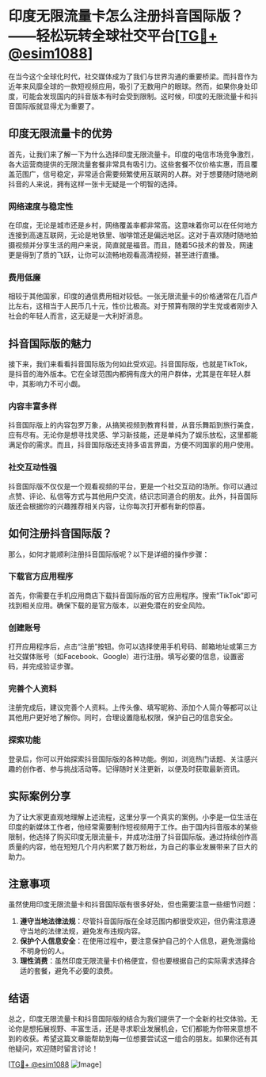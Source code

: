 # 印度无限流量卡怎么注册抖音国际版？——轻松玩转全球社交平台[[TG💪+ @esim1088](https://t.me/s/esim1088)]

在当今这个全球化时代，社交媒体成为了我们与世界沟通的重要桥梁。而抖音作为近年来风靡全球的一款短视频应用，吸引了无数用户的眼球。然而，如果你身处印度，可能会发现国内的抖音版本有时会受到限制。这时候，印度的无限流量卡和抖音国际版就显得尤为重要了。

## 印度无限流量卡的优势

首先，让我们来了解一下为什么选择印度无限流量卡。印度的电信市场竞争激烈，各大运营商提供的无限流量套餐非常具有吸引力。这些套餐不仅价格实惠，而且覆盖范围广，信号稳定，非常适合需要频繁使用互联网的人群。对于想要随时随地刷抖音的人来说，拥有这样一张卡无疑是一个明智的选择。

### 网络速度与稳定性

在印度，无论是城市还是乡村，网络覆盖率都非常高。这意味着你可以在任何地方连接到高速互联网，无论是地铁里、咖啡馆还是偏远地区。这对于喜欢随时随地拍摄视频并分享生活的用户来说，简直就是福音。而且，随着5G技术的普及，网速更是得到了质的飞跃，让你可以流畅地观看高清视频，甚至进行直播。

### 费用低廉

相较于其他国家，印度的通信费用相对较低。一张无限流量卡的价格通常在几百卢比左右，这相当于人民币几十元，性价比极高。对于预算有限的学生党或者刚步入社会的年轻人而言，这无疑是一大利好消息。

## 抖音国际版的魅力

接下来，我们来看看抖音国际版为何如此受欢迎。抖音国际版，也就是TikTok，是抖音的海外版本。它在全球范围内都拥有庞大的用户群体，尤其是在年轻人群中，其影响力不可小觑。

### 内容丰富多样

抖音国际版上的内容包罗万象，从搞笑视频到教育科普，从音乐舞蹈到旅行美食，应有尽有。无论你是想寻找灵感、学习新技能，还是单纯为了娱乐放松，这里都能满足你的需求。而且，抖音国际版还支持多语言界面，方便不同国家的用户使用。

### 社交互动性强

抖音国际版不仅仅是一个观看视频的平台，更是一个社交互动的场所。你可以通过点赞、评论、私信等方式与其他用户交流，结识志同道合的朋友。此外，抖音国际版还会根据你的兴趣推荐相关内容，让你每次打开都有新的惊喜。

## 如何注册抖音国际版？

那么，如何才能顺利注册抖音国际版呢？以下是详细的操作步骤：

### 下载官方应用程序

首先，你需要在手机应用商店下载抖音国际版的官方应用程序。搜索“TikTok”即可找到相关应用。确保下载的是官方版本，以避免潜在的安全风险。

### 创建账号

打开应用程序后，点击“注册”按钮。你可以选择使用手机号码、邮箱地址或第三方社交媒体账号（如Facebook、Google）进行注册。填写必要的信息，设置密码，并完成验证步骤。

### 完善个人资料

注册完成后，建议完善个人资料。上传头像、填写昵称、添加个人简介等都可以让其他用户更好地了解你。同时，合理设置隐私权限，保护自己的信息安全。

### 探索功能

登录后，你可以开始探索抖音国际版的各种功能。例如，浏览热门话题、关注感兴趣的创作者、参与挑战活动等。记得随时关注更新，以便及时获取最新资讯。

## 实际案例分享

为了让大家更直观地理解上述流程，这里分享一个真实的案例。小李是一位生活在印度的新媒体工作者，他经常需要制作短视频用于工作。由于国内抖音版本的某些限制，他选择了购买印度无限流量卡，并成功注册了抖音国际版。通过持续创作高质量的内容，他在短短几个月内积累了数万粉丝，为自己的事业发展带来了巨大的助力。

## 注意事项

虽然使用印度无限流量卡和抖音国际版有很多好处，但也需要注意一些细节问题：

1. **遵守当地法律法规**：尽管抖音国际版在全球范围内都很受欢迎，但仍需注意遵守当地的法律法规，避免发布违规内容。
2. **保护个人信息安全**：在使用过程中，要注意保护自己的个人信息，避免泄露给不明身份的人。
3. **理性消费**：虽然印度无限流量卡价格便宜，但也要根据自己的实际需求选择合适的套餐，避免不必要的浪费。

## 结语

总之，印度无限流量卡和抖音国际版的结合为我们提供了一个全新的社交体验。无论你是想拓展视野、丰富生活，还是寻求职业发展机会，它们都能为你带来意想不到的收获。希望这篇文章能帮助到每一位想要尝试这一组合的朋友。如果你还有其他疑问，欢迎随时留言讨论！

[[TG💪+ @esim1088](https://t.me/s/esim1088) ![Image](https://i.postimg.cc/4NQfJmqS/Snipaste-2025-05-13-00-14-12.png)]